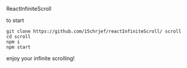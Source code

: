 ReactInfiniteScroll

to start

```
git clone https://github.com/15chrjef/reactInfiniteScroll/ scroll
cd scroll
npm i
npm start
```
enjoy your infinite scrolling!
